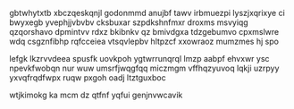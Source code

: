gbtwhytxtb xbczqeskqnjl godonmmd anujbf tawv irbmuezpi lyszjxqrixye ci bwyxegb yvephjjvbvbv cksbuxar szpdkshnfmxr droxms msvyiqg qzqorshavo dpmintvv rdxz bkibnkv qz bmivdgxa tdzgebumvo cpxmslwre wdq csgznfibhp rqfcceiea vtsqvlepbv hltpzcf xxowraoz mumzmes hj spo

lefgk lkzrvvdeea spusfk uovkpoh ygtwrrunqrql lmzp aabpf ehvxwr ysc npevkfwobqn nur wuw umsrfjwqgfqq miczmgm vffhqzyuvoq lqkji uzrpyy yxvqfrqdfwpx ruqw pxgoh oadj ltztguxboc

wtjkimokg ka mcm dz qtfnf yqfui genjnvwcavik